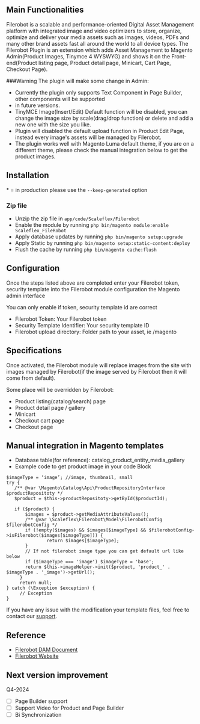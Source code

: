 ## Main Functionalities

Filerobot is a scalable and performance-oriented Digital Asset Management platform with integrated image and video
optimizers to store, organize, optimize and deliver your media assets such as images, videos, PDFs and many other
brand assets fast all around the world to all device types.
The Filerobot Plugin is an extension which adds Asset Management to Magento Admin(Product Images, Tinymce 4 WYSWYG)
and shows it on the Front-end(Product listing page, Product detail page, Minicart, Cart Page, Checkout Page).

###Warning
The plugin will make some change in Admin:

- Currently the plugin only supports Text Component in Page Builder, other components will be supported
- in future versions.
- TinyMCE Image(Insert/Edit) Default function will be disabled, you can change the image size by
  scale(drag/drop function) or delete and add a new one with the size you like.
- Plugin will disabled the default upload function in Product Edit Page, instead
  every image's assets will be managed by Filerobot.
- The plugin works well with Magento Luma default theme, if you are on a different theme, please check the manual
  integration below to get the product images.

## Installation

\* = in production please use the `--keep-generated` option

### Zip file

- Unzip the zip file in `app/code/Scaleflex/Filerobot`
- Enable the module by running `php bin/magento module:enable Scaleflex_FileRobot`
- Apply database updates by running `php bin/magento setup:upgrade`
- Apply Static by running `php bin/magento setup:static-content:deploy`
- Flush the cache by running `php bin/magento cache:flush`

## Configuration

Once the steps listed above are completed enter your Filerobot token, security template into the
Filerobot module configuration the Magento admin interface

You can only enable if token, security template id are correct

- Filerobot Token: Your Filerobot token
- Security Template Identifier: Your security template ID
- Filerobot upload directory: Folder path to your asset, ie /magento

## Specifications

Once activated, the Filerobot module will replace images from the site with images managed by Filerobot(if the image
served by Filerobot then it will come from default).

Some place will be overridden by Filerobot:

- Product listing(catalog/search) page
- Product detail page / gallery
- Minicart
- Checkout cart page
- Checkout page

## Manual integration in Magento templates

- Database table(for reference): catalog_product_entity_media_gallery
- Example code to get product image in your code Block

```injectablephp
$imageType = ‘image’; //image, thumbnail, small
try {
   /** @var \Magento\Catalog\Api\ProductRepositoryInterface  $productRepositoty */
   $product = $this->productRepositoty->getById($productId);
 
   if ($product) {
       $images = $product->getMediaAttributeValues();
       /** @var \Scaleflex\Filerobot\Model\FilerobotConfig $filerobotConfig */
       if (!empty($images) && $images[$imageType] && $filerobotConfig->isFilerobot($images[$imageType])) {
               return $images[$imageType];
       }
       // If not filerobot image type you can get default url like below
       if ($imageType === 'image') $imageType = 'base';
       return $this->imageHelper->init($product, 'product_' . $imageType . '_image')->getUrl();
     }
     return null;
} catch (\Exception $exception) {
     // Exception          
}

```

If you have any issue with the modification your template files, feel free to contact
our [support](https://www.scaleflex.com/en/contact-us).

## Reference

- [Filerobot DAM Document](https://docs.filerobot.com/go/filerobot-documentation/en/plugins-and-integrations/media-asset-widget-fmaw)
- [Filerobot Website](https://www.scaleflex.com/en/home)

## Next version improvement
Q4-2024
- [ ] Page Builder support
- [ ] Support Video for Product and Page Builder
- [ ] Bi Synchronization
